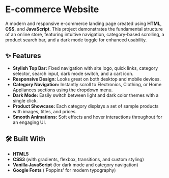 # E-commerce Website

A modern and responsive e-commerce landing page created using **HTML**, **CSS**, and **JavaScript**. This project demonstrates the fundamental structure of an online store, featuring intuitive navigation, category-based scrolling, a product search bar, and a dark mode toggle for enhanced usability.

## ✨ Features

- **Stylish Top Bar:** Fixed navigation with site logo, quick links, category selector, search input, dark mode switch, and a cart icon.
- **Responsive Design:** Looks great on both desktop and mobile devices.
- **Category Navigation:** Instantly scroll to Electronics, Clothing, or Home Appliances sections using the dropdown menu.
- **Dark Mode:** Easily switch between light and dark color themes with a single click.
- **Product Showcase:** Each category displays a set of sample products with images, titles, and prices.
- **Smooth Animations:** Soft effects and hover interactions throughout for an engaging UI.

## 🛠️ Built With

- **HTML5**
- **CSS3** (with gradients, flexbox, transitions, and custom styling)
- **Vanilla JavaScript** (for dark mode and category navigation)
- **Google Fonts** ('Poppins' for modern typography)
